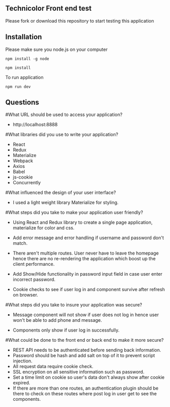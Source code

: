 
## Technicolor Front end test

Please fork or download this repository to start testing this application

## Installation
Please make sure you node.js on your computer

```
npm install -g node

npm install

```

To run application

```
npm run dev

```

## Questions

#What URL should be used to access your application?
* http://localhost:8888

#What libraries did you use to write your application?
* React
* Redux
* Materialize
* Webpack
* Axios
* Babel
* js-cookie
* Concurrently

#What influenced the design of your user interface?
* I used a light weight library Materialize for styling.

#What steps did you take to make your application user friendly?
* Using React and Redux library to create a single page application, materialize for color and css.

* Add error message and error handling if username and password don't match.

* There aren't multiple routes.  User never have to leave the homepage hence there are no re-rendering the application which boost up the client performance.

* Add Show/Hide functionality in password input field in case user enter incorrect password.

* Cookie checks to see if user log in and component survive after refresh on browser.

#What steps did you take to insure your application was secure?
* Message component will not show if user does not log in hence user won't be able to add phone and message.

* Components only show if user log in successfully.

#What could be done to the front end or back end to make it more secure?
* REST API needs to be authenticated before sending back information.
* Password should be hash and add salt on top of it to prevent script injection.
* All request data require cookie check.
* SSL encryption on all sensitive information such as password.
* Set a time limit on cookie so user's data don't always show after cookie expired.
* If there are more than one routes, an authentication plugin should be there to check on these routes where post log in user get to see the components.